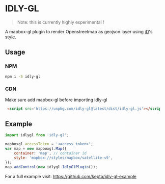 # IDLY-GL

> Note: this is currently highly experimental !

A mapbox-gl plugin to render Openstreetmap as geojson layer using [iD](https://github.com/openstreetmap/iD)'s style.

## Usage

### NPM

```bash
npm i -S idly-gl
```

### CDN

Make sure add mapbox-gl before importing idly-gl

```HTML
 <script src='https://unpkg.com/idly-gl@latest/dist/idly-gl.js'></script>
```

## Example

```Javascript
import idlygl from 'idly-gl';

mapboxgl.accessToken = '<access_token>';
var map = new mapboxgl.Map({
    container: 'map', // container id
    style: 'mapbox://styles/mapbox/satellite-v9',
});
map.addControl(new idlygl.IdlyGlPlugin());
```

For a full example visit: https://github.com/kepta/idly-gl-example
